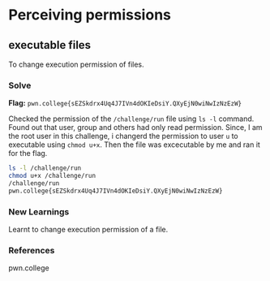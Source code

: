 # Perceiving permissions

## executable files
To change execution permission of files.

### Solve
**Flag:** `pwn.college{sEZSkdrx4Uq4J7IVn4dOKIeDsiY.QXyEjN0wiNwIzNzEzW}`

Checked the permission of the ```/challenge/run``` file using ```ls -l``` command. Found out that user, group and others had only read permission. Since, I am the root user in this challenge, i changerd the permission to user ```u``` to executable using ```chmod u+x```. Then the file was excecutable by me and ran it for the flag.

```bash
ls -l /challenge/run
chmod u+x /challenge/run
/challenge/run
pwn.college{sEZSkdrx4Uq4J7IVn4dOKIeDsiY.QXyEjN0wiNwIzNzEzW}
```

### New Learnings
Learnt to change execution permission of a file.

### References 
pwn.college

